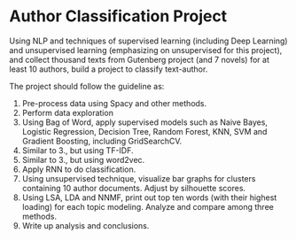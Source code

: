 # Author Classification Project 
Using NLP and techniques of supervised learning (including Deep Learning) and unsupervised learning (emphasizing on unsupervised for this project), and collect thousand texts from Gutenberg project (and 7 novels) for at least 10 authors, build a project to classify text-author. 


The project should follow the guideline as: 

1. Pre-process data using Spacy and other methods. 
2. Perform data exploration 
3. Using Bag of Word, apply supervised models such as Naive Bayes, Logistic Regression, Decision Tree, Random Forest, KNN, SVM and Gradient Boosting, including GridSearchCV. 
4. Similar to 3., but using TF-IDF. 
5. Similar to 3., but using word2vec. 
6. Apply RNN to do classification. 
7. Using unsupervised technique, visualize bar graphs for clusters containing 10 author documents. Adjust by silhouette scores. 
8. Using LSA, LDA and NNMF, print out top ten words (with their highest loading) for each topic modeling. Analyze and compare among three methods. 
9. Write up analysis and conclusions.  

